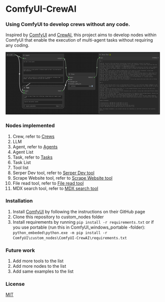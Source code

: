 # ComfyUI-CrewAI

### Using ComfyUI to develop crews without any code.

Inspired by [ComfyUI](https://github.com/comfyanonymous/ComfyUI) and [CrewAI](https://www.crewai.com/), this project aims to develop nodes within ComfyUI that enable the execution of multi-agent tasks without requiring any coding.

![Screenshot of sample](./sample_screenshot/Example_1.png)

### Nodes implemented
1. Crew, refer to [Crews](https://docs.crewai.com/core-concepts/Crews/)
2. LLM
3. Agent, refer to [Agents](https://docs.crewai.com/core-concepts/Agents/)
4. Agent List
5. Task, refer to [Tasks](https://docs.crewai.com/core-concepts/Tasks/)
6. Task List
7. Tool list
8. Serper Dev tool, refer to [Serper Dev tool](https://docs.crewai.com/tools/SerperDevTool/)
9. Scrape Website tool, refer to [Scrape Website tool](https://docs.crewai.com/tools/ScrapeWebsiteTool/)
10. File read tool, refer to [File read tool](https://docs.crewai.com/tools/FileReadTool/)
11. MDX search tool, refer to [MDX search tool](https://docs.crewai.com/tools/MDXSearchTool/)

### Installation
1. Install [ComfyUI](https://github.com/comfyanonymous/ComfyUI) by following the instructions on their GitHub page
2. Clone this repository to custom_nodes folder
3. Install requirements by running
`pip install -r requirements.txt`
or if you use portable (run this in ComfyUI_windows_portable -folder):
`python_embeded\python.exe -m pip install -r ComfyUI\custom_nodes\ComfyUI-CrewAI\requirements.txt`

### Future work
1. Add more tools to the list
2. Add more nodes to the list
3. Add same examples to the list


### License
[MIT](./LICENSE)